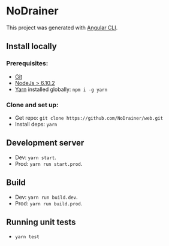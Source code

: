 # NoDrainer

This project was generated with [Angular CLI](https://github.com/angular/angular-cli).

## Install locally

### Prerequisites:
* [Git](https://git-scm.com/downloads)
* [NodeJs > 6.10.2](https://nodejs.org/en/download/)
* [Yarn](https://yarnpkg.com/) installed globally: `npm i -g yarn`

### Clone and set up:
* Get repo: `git clone https://github.com/NoDrainer/web.git`
* Install deps: `yarn`

## Development server

* Dev: `yarn start`.
* Prod: `yarn run start.prod`.

## Build

* Dev: `yarn run build.dev`.
* Prod: `yarn run build.prod`.

## Running unit tests

* `yarn test`
